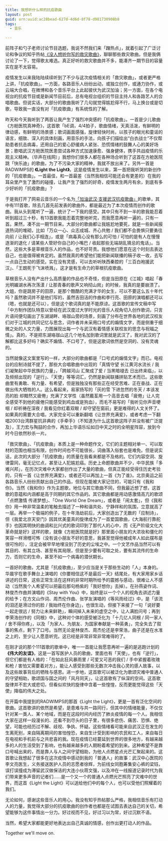 ```yaml
---
title: 我想听什么样的抗疫歌曲
layout: post
guid: urn:uuid:ac28bead-627d-4d6d-8f78-d981730908b8
tags:
  - 音乐
  
---
```


前阵子和勺子老师讨论节目选题，我说不然我们来「蹭热点」，就着引起了广泛讨论和争议的知乎热帖[《没人想听你写的救灾歌曲》](https://zhuanlan.zhihu.com/p/105161596)，聊聊那些救灾歌曲。但是我俩讨论了一下，觉得歌太难选。真正好听的救灾歌曲并不多，能凑齐一期节目的容量实在是不太容易。

疫情发生以来我陆陆续续听到了不少与这次疫情相关的「救灾歌曲」，或者更严格上讲，「抗疫歌曲」。一方面，各路音乐人纷纷出动，或独立创作，或通力协作，或云端大合唱，在微博和各个音乐平台上此起彼伏为武汉加油；另一方面，在各个电视台的抗疫节目或是新闻节目前后，总有电视台组织的节目主持人和各路艺人的合唱歌曲。但说实话，大部分的歌曲我听了几句就觉得尴尬得不行，马上换台或是切歌，导致我一直没有对「抗疫歌曲」有系统性的了解。

昨天和今天我听到了两首让我产生了强烈冲突感的「抗疫歌曲」。一首是少儿歌曲《方舱医院真神奇》，这首歌「bE调，4/4拍子，歌曲情绪，天真活泼，有鲜明的律动感，有鲜明的场景感；歌词画面感强，旋律轻快时尚，以孩子的眼光和童谣的语言，细致、深入的具体刻画，用音乐的手法，向孩子们描绘出“白衣战士”不仅帮助患者抗击病毒，还用自己的爱心舒缓病人紧张、恐慌情绪的鼓舞人心的美好场景；歌唱武汉方舱医院医患尝试各种方式加速康愈、强身健体，携手共战疫情的乐观主义精神。（华声在线网）」我想你们很多人都在各种场合听到了这首在方舱医院跳「快乐迪」的歌曲，为了不污染大家的精神，我就不放出来了。另外一首是RADWIMPS的 **《Light the Light》**。这是疫情发生以来，第一首把我听哭的新创作的「抗疫歌曲」。一首最佳，和一首最差（当然我相信可能还会有更差的）在我的耳朵里产生了激烈的碰撞，让我产生了强烈的好奇，疫情发生两月有余，到底有多少好听的「抗疫歌曲」？

于是我打开了网易云音乐的一个名为[「加油武汉·支援武汉抗疫歌曲」](https://music.163.com/playlist?id=3225474297)的歌单，其中有111首歌，除去几首先前发表的歌曲外，都是最近为了本次疫情而创作的歌曲。我从头到尾听了一遍，统计了一下我的感受。其中只有不到一半的歌我能忍着听到超过三十秒，有13首歌我能忍着完整地听完，而我愿意再听一遍的，只有一首。果然，凑不出一期节目来。大部分的歌曲都让我尴尬地要死，就是一些新闻报道热词的堆砌，比如「万众一心、众志成城、齐心共勉 / 我们都不会畏惧只要勇往向前 / 让我们心手相连」，或是「病毒真心没有那么的可怕 / 可怕的是有人在慢慢逐渐的退化 / 请某些人管好你自己的小嘴巴 / 收起那些无端胡乱猜忌的鬼话」。当然，这些大多是草根音乐人的作品，也不好苛责。我想他们愿意在这个时刻去表达自己，也是值得被肯定的。虽然我真的希望他们能把新闻联播的稿子收一收，去写一点自己生动的感受。实在没有灵感，可以去听听陕西秦腔的「三百白袍援武汉」、「王朗死于飞沫喷溅」，这才是有生命力的草根抗疫歌曲。

草根音乐人没有产出什么高质量的作品也不奇怪，但是当田原在《江城》唱起「春光明媚湖水再次荡漾 / 让那青春的歌声又响彻山岗」的时候，我真的是要崩溃了。大姐，你是跳房子的田原，是那个酷酷的充满才华的女生，可以不要这么五十年代吗？虽然歌词并不是他们写的，虽然吉田洁的作曲和李行亮、田原的演唱都还可以（嗯，也就是还可以），但是这个歌词真的是不能原谅。这首歌的宣传文稿中写「中方制作团队特意以曾经在武汉度过大学时光的音乐人视角切入创作歌词，只言片语间便勾画出了东湖湖畔、珞珈山旁的场景，刻画了分布在世界各地的武汉校友们对于江城的共同记忆与思念，词作者并未采用口号式的煽情文字，而是侧重于细微之处的人文力量，力图展现出每一个与武汉有着情感关联校友的思念与祝福之情」。真的，不是把东湖珞珈山这几个地名加到歌词里就是武汉了，我对武汉的了解都比这多好吗？确实不煽情、不口号了，但是这歌词依然是空洞的、没有灵魂的。

当然就像这文案里写的一样，大部分的歌曲都是「口号式的煽情文字」而已。电视台的应制诗就不提了，那些大合唱歌曲中出现的「真情守望 长江黄河水流长 / 我们凝聚起中华民族的力量」，「跨越河山 汇聚成了爱 / 当黑暗褪去 日出终来临」，以及频频出现的「逆行」、「天使」等等词汇，仍然是新闻联播拼贴艺术而已。这些歌曲里有勇敢、有力量、有希望，但是独独没有那些正在经受苦难、正在奋战、正在做出伟大牺牲的人。这么看起来，易家扬写的「灰的雪 下进忽然的冬天 / 本该发亮的脸 却黯然又疲倦」充满了文学性（虽然戴荃用一个高音去唱「疲倦」让人完全感受不到他的疲倦只能感受到鸡血或是狗血），而毛不易写的「我听见你声音哽咽 / 却祈祷在深夜 / 我看见你红着双眼 / 却守望在窗前」更是难得的人文关怀了。如果真的需要大合唱，大家完全可以重新翻唱《让世界充满爱》，或者考虑一下翻唱2003台湾群星抗非典的《手牵手》（不知道为什么这首歌这阵子并没有被广泛提及），王力宏与陶喆的合作，再加上华语乐坛如日中天之时的全明星阵容，放到今时今日依然秒杀一片。

「救灾歌曲」、「抗疫歌曲」本质上是一种命题作文，它们的主题相对单一、可以取材的范围也相当有限，创作时间也不可能很长，词曲落入俗套也是难免。但是说实话，此次的大部分「抗疫歌曲」的质量在我看来都是不及格的。它们内容空洞、旋律雷同，毫无记忆点，甚至让人犯尴尬癌。历史上命题歌曲并不少，中华民族「多难兴邦」，在历次灾难中大家都创作出了大量的歌曲，但真正能经受得住历史考验的，只有一首《让世界充满爱》，或者还可以再加上一首《为了谁》。北京奥运之前各路音乐人纷纷贡献出自己的作品，但现在能被大家记住的，可能只有《我和你》。当然《我和你》作为主题歌，地位与其它歌曲不同，但我最近想了想，这首歌的意蕴和内涵都是高于同期的其它作品的。其它歌曲都是用动感激情高亢的歌颂「点燃激情 传递梦想」、「One World One Dream」，或者是「闹太套」，但《我和你》用一种非常温柔的笔触去描述了一种和谐共处、宁静祥和的氛围，立意就高了一层。再举一个极端的例子，在十年浩劫前后，大家创造出了无数的「应制诗」，但《我爱北京天安门》因其优美童真的旋律成为了一首爱国歌曲，《大海航行靠舵手》也因其明快的曲调和比兴式的歌词印到了那代人的心中，而《无产阶级文化大革命就是好》这样的歌，就像《方舱医院就是好》那里面小朋友的大浓妆和僵化的笑容一样滑稽可怖（没有说小朋友不好的意思，我甚至觉得他被成年人如此摆布是很可怜的），注定会被早早地埋没到了历史的尘埃之中。一个文艺作品当然可以有其目的、有其立场、甚至有其局限，但是至少要有可取之处，要有其流传的生命力，否则它的生命，甚至不如一个病毒的潜伏期长。

一首好的歌曲，尤其是「抗疫歌曲」，至少应当是关于那些生动的「人」本身的。华晨宇在歌手舞台上演唱的《你要相信这不是最后一天》结尾处，有大家用家乡话讲述的日常，这些正常生活在这样的非常时期所给予的震撼与感动，很难让人不感动（当然我个人希望可以把最后那句杨紫的「我好想你」去掉）。在孙燕姿作词、林俊杰作曲并演唱的《Stay with You》中，始终是以一个个人的视角去讲述力量的给予；在方文山作词、周杰伦作曲、张学友演唱的《等风雨经过》中，是「该流的泪还是滑过你的脸 / 我始终在你身边」，也很生动，但接下来接了一句「说好要一起走很远 / 努力让未来鲜艳」，瞬间掉入未来的虚空之中，让人满脸问号；再到李荣浩创作的《同根》中，这种对个体的感受被泛化为「十几亿人同根 / 同一家人 / 舍不得你疼」，以及「为家人、为朋友、为国家奉献是一种英勇」，完全失去了叙事的焦点，剩下了口号。当然无论是林俊杰、周杰伦还是李荣浩，曲子还是在水准之上的，至少让人愿意听完。这已经是非常非常非常难得的了。

在刚才说的那个111首歌的歌单中，唯一一首能让我愿意再听一遍的是逃跑计划的 **《伟大的友谊》**。这是一首写医护人员的歌曲，里面也有「天使」，也有「逆行」，但它们都是有人格的：「在如此狂风暴雨里 / 可爱又可恶的我们 / 手中紧握着玫瑰和枪 / 害怕又需要着对方」，能让人感受到那些无数次冲击我心灵的感人故事，以及这些故事背后的牺牲与感恩。进一步地，这首歌可以被泛化为歌颂灾难中普通人的守望相助，歌颂国与国之间的「风月同天」，让这首歌有了纵深的空间。这首歌旋律并不宏大或悲切，但看似欢快的旋律中含着一些惶惶，反而更能觉得这些「天使」降临的伟大之处。

在开篇中我提到的RADWIMPS的那首《Light the Light》，更是一首有泛化空间的歌曲。这首歌讲的依然是希望，是患难与共一路同行，但其中的情绪能量，不仅仅针对某一类人、某个地域，而是在这段时间内经历了肺炎疫情的每一个人。我相信大家在这样一段漫长的、还看不到尽头的日子里，有很多悲伤、痛苦、恐惧、绝望，可能也经历过不解、歧视、争执、怀疑。这些情绪看可能来自武汉正在发生的生离死别，来自隔离期间的害怕惶恐，来自生计受到影响的农民和工人，来自每日在电视和手机前与之共悲喜的我。现在疫情已经蔓延到世界的很多地方，有越来越多的人的生活受到了影响，也有越来越多的人期盼着希望的到来。这种希望不是靠口号喊出来的，而是靠人与人之间守望相助，为他人点燃星点光芒汇聚起来的。这首歌让我想起了很多在这次疫情中感动到我的「普通人」的故事：武汉中心医院的李文亮医生，义务接送医护人员的志愿者徐辉，为前线女同胞筹集安心裤的梁钰，误打误撞成为滞留武汉做保洁的大连小伙蒋文强，以及冲在一线报道记录时代为我们带来更多声音的记者们……是一个又一个的普通人点燃光芒照亮了灾难中的世界，而这首《Light the Light》可以送给他们中的每个人，也可以受他们照耀着的我们。

无论如何，感谢这些音乐人的用心。我没有知乎热帖那么严格，我相信音乐有打动人的力量，我觉得大部分的抗疫歌曲的创作者也都是在试图去表达自己的关切，希望能够为这件事情出一分力。好过视而不见，好过习以为常，好过沉默不语。

当然，希望大家都能更好地表达出自己真诚的情感，创作出更打动人的作品。

Together we'll move on.